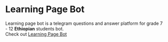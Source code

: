 # Learning Page Bot
<p>
  Learning page bot is a telegram questions and answer platform for grade 7 - 12 <strong>Ethiopian</strong> students bot.<br>
  Check out <a href='t.me/learning_page_bot'>Learning Page Bot</a>
 </p>

